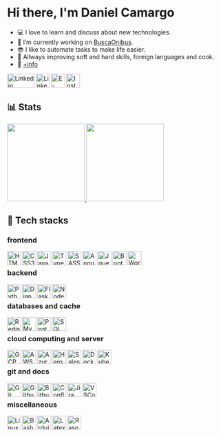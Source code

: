 # Hi there, I'm Daniel Camargo
- 💻 I love to learn and discuss about new technologies.
- 🤔 I’m currently working on <a href="https://www.buscaonibus.com.br">BuscaOnibus</a>.
- 😎 I like to automate tasks to make life easier.
- 📖 Allways improving soft and hard skills, foreign languages and cook.
- 🚀 <a href="https://www.dscamargo.com.br" >+info</a>

<img align="left" title="Linkedin" height="32px" width="64px" src="https://www.svgrepo.com/show/450662/blank.svg" /><a href="https://www.linkedin.com/in/daniel13"/><img align="left" title="Linkedin" width="32px" src="https://www.svgrepo.com/show/922/linkedin.svg" /></a> <a href="mailto:daniel.camargo@hotmail.com"><img align="left" title="E-mail" width="32px" src="https://www.svgrepo.com/show/511917/email-1572.svg"/></a>  <a href="https://www.instagram.com/danielcamargo13"><img align="left" title="Instagram" width="32px" src="https://www.svgrepo.com/show/508844/instagram.svg"/></a> 

<br/><br/>

## :bar_chart: Stats

<a href="https://github.com/DanielFloripa">
  <img height="180em" src="https://github-readme-stats.vercel.app/api?username=DanielFloripa&show_icons=true&theme=light" />
  <img height="180em" src="https://github-readme-stats-eight-theta.vercel.app/api/top-langs/?username=DanielFloripa&theme=light&layout=compact" />
</a>

## :muscle: Tech stacks

### frontend
<a href="https://github.com/DanielFloripa">
  <img align="left" width="32px" title="HTML5" src="https://cdn.jsdelivr.net/gh/devicons/devicon/icons/html5/html5-original.svg" />
  <img align="left" width="32px" title="CSS3" src="https://cdn.jsdelivr.net/gh/devicons/devicon/icons/css3/css3-original.svg" />
  <img align="left" width="32px" title="Javascript" src="https://cdn.jsdelivr.net/gh/devicons/devicon/icons/javascript/javascript-original.svg" />
  <img align="left" width="32px" title="Typescript" src="https://cdn.jsdelivr.net/gh/devicons/devicon/icons/typescript/typescript-original.svg" />
  <img align="left" width="32px" title="SASS" src="https://cdn.jsdelivr.net/gh/devicons/devicon/icons/sass/sass-original.svg" />
  <img align="left" width="32px" title="Angular" src="https://cdn.jsdelivr.net/gh/devicons/devicon/icons/angularjs/angularjs-original.svg" />
  <img align="left" width="32px" title="Jquery" src="https://cdn.jsdelivr.net/gh/devicons/devicon/icons/jquery/jquery-original-wordmark.svg" />
  <img align="left" width="32px" title="Bootstrap" src="https://cdn.jsdelivr.net/gh/devicons/devicon/icons/bootstrap/bootstrap-original.svg" />
  <img align="left" width="32px" title="Wordpress" src="https://cdn.jsdelivr.net/gh/devicons/devicon/icons/wordpress/wordpress-original.svg" />
</a><br/>

### backend
<a href="https://github.com/DanielFloripa">
  <img align="left" width="32px" title="Python" src="https://cdn.jsdelivr.net/gh/devicons/devicon/icons/python/python-original.svg" />
  <img align="left" width="32px" title="Django" src="https://cdn.jsdelivr.net/gh/devicons/devicon/icons/django/django-plain.svg" />
  <img align="left" width="32px" title="Flask" src="https://cdn.jsdelivr.net/gh/devicons/devicon/icons/flask/flask-original-wordmark.svg" />
  <img align="left" width="32px" title="Node" src="https://cdn.jsdelivr.net/gh/devicons/devicon/icons/nodejs/nodejs-original.svg" />
</a><br/>

### databases and cache
<a href="https://github.com/DanielFloripa">
  <img align="left" width="32px" title="Redis" src="https://cdn.jsdelivr.net/gh/devicons/devicon/icons/redis/redis-original-wordmark.svg" />
  <img align="left" width="32px" title="MySQL" src="https://cdn.jsdelivr.net/gh/devicons/devicon/icons/mysql/mysql-original.svg" />
  <img align="left" width="32px" title="Postgre SQL" src="https://cdn.jsdelivr.net/gh/devicons/devicon/icons/postgresql/postgresql-original.svg" />
  <img align="left" width="32px" title="SQL Server" src="https://cdn.jsdelivr.net/gh/devicons/devicon/icons/microsoftsqlserver/microsoftsqlserver-plain.svg" />
</a><br/>

### cloud computing and server
<a href="https://github.com/DanielFloripa">
  <img align="left" width="32px" title="GCP" src="https://cdn.jsdelivr.net/gh/devicons/devicon/icons/googlecloud/googlecloud-original.svg" />
  <img align="left" width="32px" title="AWS" src="https://cdn.jsdelivr.net/gh/devicons/devicon@latest/icons/amazonwebservices/amazonwebservices-original-wordmark.svg" />
  <img align="left" width="32px" title="Azure" src="https://cdn.jsdelivr.net/gh/devicons/devicon/icons/azure/azure-original.svg" />
  <img align="left" width="32px" title="Heroku" src="https://cdn.jsdelivr.net/gh/devicons/devicon/icons/heroku/heroku-original.svg" />
  <img align="left" width="32px" title="Salesforce" src="https://cdn.jsdelivr.net/gh/devicons/devicon/icons/salesforce/salesforce-original.svg" />
  <img align="left" width="32px" title="Docker" src="https://cdn.jsdelivr.net/gh/devicons/devicon/icons/docker/docker-original.svg" />
  <img align="left" width="32px" title="Kubernetes" src="https://cdn.jsdelivr.net/gh/devicons/devicon/icons/kubernetes/kubernetes-plain.svg" />
</a><br/>

### git and docs
<a href="https://github.com/DanielFloripa">
  <img align="left" width="32px" title="Git" src="https://cdn.jsdelivr.net/gh/devicons/devicon/icons/git/git-original.svg" />
  <img align="left" width="32px" title="Github" src="https://cdn.jsdelivr.net/gh/devicons/devicon/icons/github/github-original.svg" />
  <img align="left" width="32px" title="Bitbucket" src="https://cdn.jsdelivr.net/gh/devicons/devicon/icons/bitbucket/bitbucket-original.svg" />
  <img align="left" width="32px" title="Confluence" src="https://cdn.jsdelivr.net/gh/devicons/devicon/icons/confluence/confluence-original.svg" />
  <img align="left" width="32px" title="Jira" src="https://cdn.jsdelivr.net/gh/devicons/devicon/icons/jira/jira-original.svg" />
  <img align="left" width="32px" title="VSCode" src="https://cdn.jsdelivr.net/gh/devicons/devicon/icons/vscode/vscode-original.svg" />
</a><br/>

### miscellaneous
<a href="https://github.com/DanielFloripa">
  <img align="left" width="32px" title="Linux" src="https://cdn.jsdelivr.net/gh/devicons/devicon/icons/linux/linux-original.svg" />
  <img align="left" width="32px" title="Bash" src="https://cdn.jsdelivr.net/gh/devicons/devicon/icons/bash/bash-original.svg" />
  <img align="left" width="32px" title="Arduino" src="https://cdn.jsdelivr.net/gh/devicons/devicon/icons/arduino/arduino-original.svg" />
  <img align="left" width="32px" title="Latex" src="https://cdn.jsdelivr.net/gh/devicons/devicon/icons/latex/latex-original.svg" />
  <img align="left" width="32px" title="Raspberry Pi" src="https://cdn.jsdelivr.net/gh/devicons/devicon/icons/raspberrypi/raspberrypi-original.svg" />
</a><br/>

